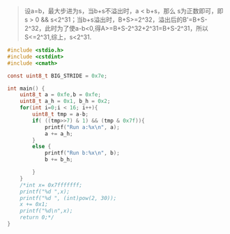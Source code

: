 > 设a=b，最大步进为s，当b+s不溢出时，a < b+s，那么 s为正数即可，即 s > 0 && s<2^31；当b+s溢出时，B+S>=2^32，溢出后的B'=B+S-2^32，此时为了使a-b<0,得A>=B+S-2^32+2^31=B+S-2^31，所以S<=2^31,综上，s<2^31.

```C
#include <stdio.h>
#include <cstdint>
#include <cmath>

const uint8_t BIG_STRIDE = 0x7e;

int main() {
    uint8_t a = 0xfe,b = 0xfe;
    uint8_t a_h = 0x1, b_h = 0x2;
    for(int i=0;i < 16; i++){
        uint8_t tmp = a-b;
        if( ((tmp>>7) & 1) && (tmp & 0x7f)){
            printf("Run a:%x\n", a);
            a += a_h;
        }
        else {
            printf("Run b:%x\n", b);
            b += b_h;

        }
    }
    /*int x= 0x7fffffff;
    printf("%d ",x);
    printf("%d ", (int)pow(2, 30));
    x += 0x1;
    printf("%d\n",x);
    return 0;*/
}
```
